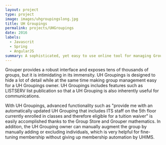 ```yaml
---
layout: project
type: project
image: images/uhgroupingslong.jpg
title: UH Groupings
permalink: projects/UHGroupings
date: 2016
labels:
  - Javascrit
  - Spring
  - AngularJS
summary: A sophisticated, yet easy to use online tool for managing Grouper-based authorization groups.
---
```


Grouper provides a robust interface and exposes tens of thousands of groups, but it is intimidating in its immensity.  UH Groupings is designed to hide a lot of detail while at the same time making group management easy for a UH Groupings owner.  UH Groupings includes features such as LISTSERV list publication so that a UH Grouping is also inherently useful for communications.  

With UH Groupings, advanced functionality such as "provide me with an automatically updated UH Grouping that includes ITS staff on the 5th floor currently enrolled in classes and therefore eligible for a tuition waiver" is easily accomplished thanks to the Group Store and Grouper mathematics.  In addition, the UH Grouping owner can manually augment the group by manually adding or excluding individuals, which is very helpful for fine-tuning membership without giving up membership automation by UHIMS.
